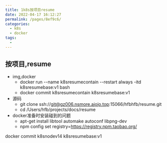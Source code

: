 ```yaml
---
title: 1k8s按项目resume
date: 2022-04-17 16:12:27
permalink: /pages/8ef9c6/
categories:
  - k8s
  - docker
tags:
  - 
---
```


## 按项目,resume
  * img,docker
    * docker run --name k8sresumecontain --restart always -itd k8sresumebase:v1 bash
    * docker commit k8sresumecontain k8sresumebase:v1    
  * 源码
    * git clone ssh://git@gz006.nsmore.ajojo.top:15066/hfbhfb/resume.git 
    * cd /Users/hfb/projects/docs/resume
  * docker准备时安装碰到的问题
    * apt-get install libtool automake autoconf libpng-dev
    * npm config set registry=https://registry.npm.taobao.org/



docker commit k8snodev14 k8sresumebase:v1    





